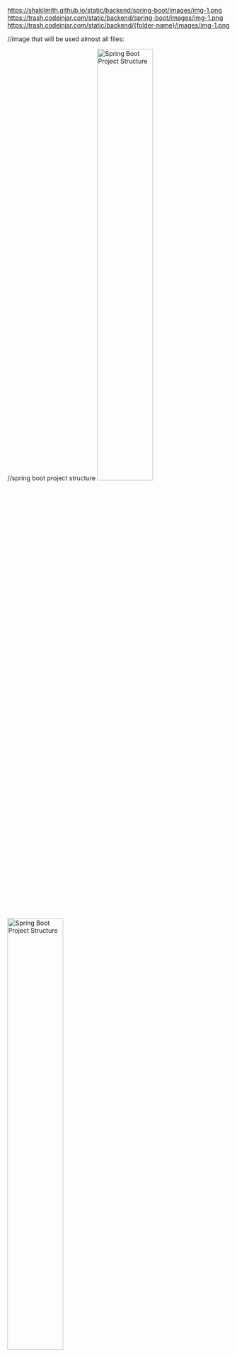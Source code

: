 https://shakilmith.github.io/static/backend/spring-boot/images/img-1.png
https://trash.codeinjar.com/static/backend/spring-boot/images/img-1.png
https://trash.codeinjar.com/static/backend/{folder-name}/images/img-1.png

//image that will be used almost all files:

//spring boot project structure
<img 
src="https://trash.codeinjar.com/static/backend/spring-boot/images/img-1.png" 
alt="Spring Boot Project Structure"
width="50%"
height="auto"
/>

<img 
src="" 
alt="Spring Boot Project Structure"
width="50%"
height="auto"
/>
